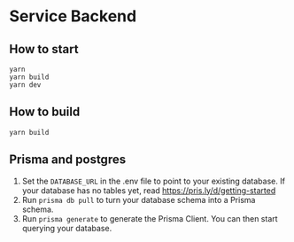 # Service Backend

## How to start

```shell
yarn
yarn build
yarn dev
```

## How to build

```shell
yarn build
```

## Prisma and postgres

1. Set the `DATABASE_URL` in the .env file to point to your existing database. If your database has no tables yet, read https://pris.ly/d/getting-started
2. Run `prisma db pull` to turn your database schema into a Prisma schema.
3. Run `prisma generate` to generate the Prisma Client. You can then start querying your database.
